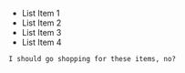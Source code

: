 * List Item 1
* List Item 2
* List Item 3
* List Item 4

`I should go shopping for these items, no?`
